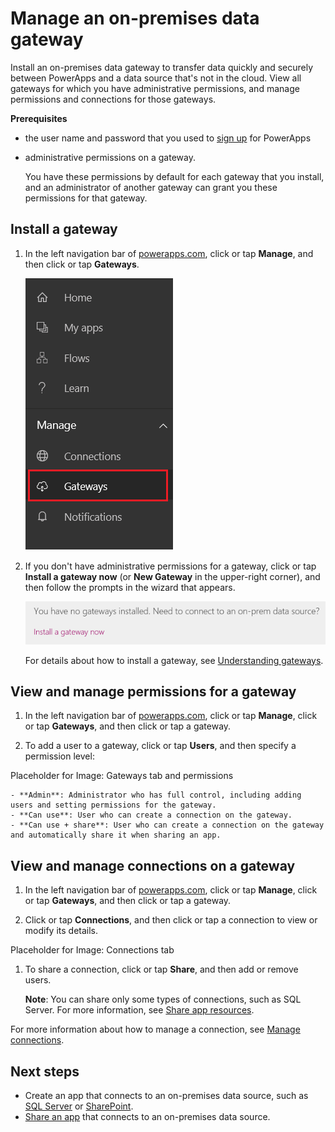 <properties
    pageTitle="Manage an on-premises data gateway | Microsoft PowerApps"
    description="Manage an on-premises data gateway and its connections"
    services=""
    suite="powerapps"
    documentationCenter="na"
    authors="archnair"
    manager="erikre"
    editor=""
    tags=""/>
<tags
    ms.service="powerapps"
    ms.devlang="na"
    ms.topic="article"
    ms.tgt_pltfrm="na"
    ms.workload="na"
    ms.date="06/28/2016"
    ms.author="archanan"/>

# Manage an on-premises data gateway #
Install an on-premises data gateway to transfer data quickly and securely between PowerApps and a data source that's not in the cloud. View all gateways for which you have administrative permissions, and manage permissions and connections for those gateways.

**Prerequisites**

- the user name and password that you used to [sign up](signup-for-powerapps.md) for PowerApps
- administrative permissions on a gateway.

	You have these permissions by default for each gateway that you install, and an administrator of another gateway can grant you these permissions for that gateway.

## Install a gateway ##
1. In the left navigation bar of [powerapps.com](https://web.powerapps.com), click or tap **Manage**, and then click or tap **Gateways**.

   ![Gateways under Manage section](./media/gateway-management/manage-gateway.png)

1. If you don't have administrative permissions for a gateway, click or tap **Install a gateway now** (or **New Gateway** in the upper-right corner), and then follow the prompts in the wizard that appears.

   ![Gateways Install](./media/gateway-management/no-gateway-installed.png)

	For details about how to install a gateway, see [Understanding gateways](gateway-reference.md).

## View and manage permissions for a gateway ##
1. In the left navigation bar of [powerapps.com](https://web.powerapps.com), click or tap **Manage**, click or tap **Gateways**, and then click or tap a gateway.

1. To add a user to a gateway, click or tap **Users**, and then specify a permission level:

  Placeholder for Image: Gateways tab and permissions

	- **Admin**: Administrator who has full control, including adding users and setting permissions for the gateway.
	- **Can use**: User who can create a connection on the gateway.
	- **Can use + share**: User who can create a connection on the gateway and automatically share it when sharing an app.

## View and manage connections on a gateway ##
1. In the left navigation bar of [powerapps.com](https://web.powerapps.com), click or tap **Manage**, click or tap **Gateways**, and then click or tap a gateway.

1. Click or tap **Connections**, and then click or tap a connection to view or modify its details.

  Placeholder for Image: Connections tab

1. To share a connection, click or tap **Share**, and then add or remove users.

	**Note**: You can share only some types of connections, such as SQL Server. For more information, see [Share app resources](share-app-resources.md).

For more information about how to manage a connection, see [Manage connections](./add-manage-connections.md).

## Next steps ##
- Create an app that connects to an on-premises data source, such as [SQL Server](connection-azure-sqldatabase.md) or [SharePoint](connection-sharepoint-online.md).
- [Share an app](share-app.md) that connects to an on-premises data source.
